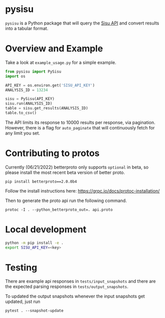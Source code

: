 # pysisu

`pysisu` is a Python package that will query the [Sisu API](https://docs.sisudata.com/docs/api/) and convert results into a tabular format.

# Overview and Example

Take a look at `example_usage.py` for a simple example.
```python
from pysisu import PySisu
import os

API_KEY = os.environ.get('SISU_API_KEY')
ANALYSIS_ID = 13234

sisu = PySisu(API_KEY)
sisu.run(ANALYSIS_ID)
table = sisu.get_results(ANALYSIS_ID)
table.to_csv()
```

The API limits its response to 10000 results per response, via pagination. However, there is a flag for `auto_paginate` that will continuously fetch for any limit you set.

# Contributing to protos

Currently (06/21/2022) betterproto only supports `optional` in beta, so please install the most recent beta version of better proto.
```
pip install betterproto==2.0.0b4
```

Follow the install instructions here:
https://grpc.io/docs/protoc-installation/

Then to generate the proto api run the following command.
```
protoc -I . --python_betterproto_out=. api.proto
```

# Local development

```bash
python -m pip install -e .
export SISU_API_KEY=<key>
```

# Testing

There are example api responses in `tests/input_snapshots` and there are the expected parsing responses in `tests/output_snapshots`.

To updated the output snapshots whenever the input snapshots get updated, just run
```
pytest . --snapshot-update
```
